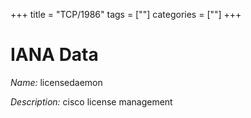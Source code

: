 +++
title = "TCP/1986"
tags = [""]
categories = [""]
+++

# IANA Data

_Name:_ licensedaemon

_Description:_ cisco license management

